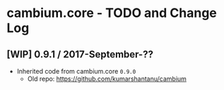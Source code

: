 # cambium.core - TODO and Change Log

## [WIP] 0.9.1 / 2017-September-??

- Inherited code from cambium.core `0.9.0`
  - Old repo: https://github.com/kumarshantanu/cambium
